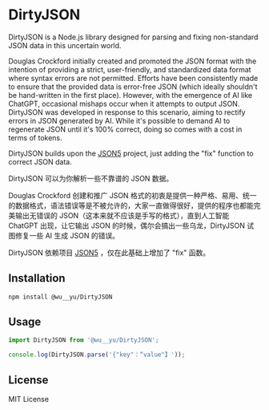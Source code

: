 # DirtyJSON

DirtyJSON is a Node.js library designed for parsing and fixing non-standard JSON data in this uncertain world.

Douglas Crockford initially created and promoted the JSON format with the intention of providing a strict, user-friendly, and standardized data format where syntax errors are not permitted. Efforts have been consistently made to ensure that the provided data is error-free JSON (which ideally shouldn't be hand-written in the first place). However, with the emergence of AI like ChatGPT, occasional mishaps occur when it attempts to output JSON. DirtyJSON was developed in response to this scenario, aiming to rectify errors in JSON generated by AI. While it's possible to demand AI to regenerate JSON until it's 100% correct, doing so comes with a cost in terms of tokens.

DirtyJSON builds upon the [JSON5](https://github.com/json5/json5) project, just adding the "fix" function to correct JSON data.


DirtyJSON 可以为你解析一些不靠谱的 JSON 数据。

Douglas Crockford 创建和推广 JSON 格式的初衷是提供一种严格、易用、统一的数据格式，语法错误等是不被允许的，大家一直做得很好，提供的程序也都能完美输出无错误的 JSON（这本来就不应该是手写的格式），直到人工智能 ChatGPT 出现，让它输出 JSON 的时候，偶尔会搞出一些乌龙，DirtyJSON 试图修复一些 AI 生成 JSON 的错误。


DirtyJSON 依赖项目 [JSON5](https://github.com/json5/json5) ，仅在此基础上增加了 "fix" 函数。

## Installation

```bash
npm install @wu__yu/DirtyJSON
```

## Usage

```javascript
import DirtyJSON from '@wu__yu/DirtyJSON';

console.log(DirtyJSON.parse('{"key"：“value"】'));
```

## License

MIT License
